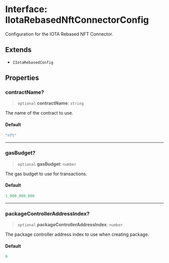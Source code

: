 # Interface: IIotaRebasedNftConnectorConfig

Configuration for the IOTA Rebased NFT Connector.

## Extends

- `IIotaRebasedConfig`

## Properties

### contractName?

> `optional` **contractName**: `string`

The name of the contract to use.

#### Default

```ts
"nft"
```

***

### gasBudget?

> `optional` **gasBudget**: `number`

The gas budget to use for transactions.

#### Default

```ts
1_000_000_000
```

***

### packageControllerAddressIndex?

> `optional` **packageControllerAddressIndex**: `number`

The package controller address index to use when creating package.

#### Default

```ts
0
```
